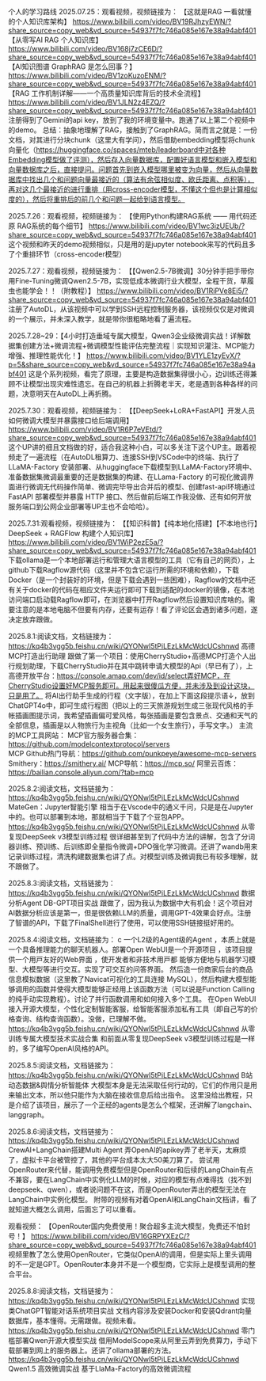 个人的学习路线
2025.07.25：观看视频，视频链接为：
            【这就是RAG 一看就懂的个人知识库架构】 https://www.bilibili.com/video/BV19RJhzyEWN/?share_source=copy_web&vd_source=54937f7fc746a085e167e38a94abf401
            【从零写AI RAG 个人知识库】 https://www.bilibili.com/video/BV168j7zCE6D/?share_source=copy_web&vd_source=54937f7fc746a085e167e38a94abf401
            【AI知识图谱 GraphRAG 是怎么回事？】 https://www.bilibili.com/video/BV1zoKuzoENM/?share_source=copy_web&vd_source=54937f7fc746a085e167e38a94abf401
            【RAG 工作机制详解——一个高质量知识库背后的技术全流程】 https://www.bilibili.com/video/BV1JLN2z4EZQ/?share_source=copy_web&vd_source=54937f7fc746a085e167e38a94abf401
注册得到了Gemini的api key，放到了我的环境变量中。跑通了以上第二个视频中的demo。
总结：抽象地理解了RAG，接触到了GraphRAG。简而言之就是：一份文档，对其进行分块chunk（这里大有学问），然后借助embedding模型将chunk向量化（https://huggingface.co/spaces/mteb/leaderboard中对各种Embedding模型做了评测），然后存入向量数据库，配置好语言模型和嵌入模型和向量数据库之后，直接提问。问题首先到嵌入模型哪里被变为向量，然后从向量数据库中找出几个和问题向量最接近的（算法有余弦相似度、欧氏距离、点积等），再对这几个最接近的进行重排（用cross-encoder模型，不懂这个但也是计算相似度的），然后将重排后的前几个和问题一起给到语言模型。


2025.7.26：观看视频，视频链接为：
            【使用Python构建RAG系统 —— 用代码还原 RAG系统的每个细节】 https://www.bilibili.com/video/BV1wc3izUEUb/?share_source=copy_web&vd_source=54937f7fc746a085e167e38a94abf401
这个视频和昨天的demo视频相似，只是用的是jupyter notebook来写的代码且多了个重排环节（cross-encoder模型）

2025.7.27：观看视频，视频链接为：
            【【Qwen2.5-7B微调】30分钟手把手带你用Fine-Tuning微调Qwen2.5-7B，实现低成本微调行业大模型，全程干货，草履虫也能学会！！（附教程）】 https://www.bilibili.com/video/BV1RiPVe8Ei5/?share_source=copy_web&vd_source=54937f7fc746a085e167e38a94abf401
注册了AutoDL，从该视频中可以学到SSH远程控制服务器，该视频仅仅是对微调的一个展示，并未深入教学，就是带你很粗略地看了遍流程。

2025.7.28~29：【4小时打造垂域专属大模型，Qwen3企业级微调实战！详解数据集创建方法+微调流程+微调模型性能评估完整流程｜实现知识灌注、MCP能力增强、推理性能优化！】 https://www.bilibili.com/video/BV1YLE1zyEvX/?p=5&share_source=copy_web&vd_source=54937f7fc746a085e167e38a94abf401
这是个系列视频，看完了原理，主要是构造数据集得很小心，边训练还得兼顾不让模型出现灾难性遗忘。在自己的机器上折腾老半天，老是遇到各种各样的问题，决意明天在AutoDL上再折腾。

2025.7.30：观看视频，视频链接为：
            【【DeepSeek+LoRA+FastAPI】开发人员如何微调大模型并暴露接口给后端调用】 https://www.bilibili.com/video/BV1R6P7eVEtd/?share_source=copy_web&vd_source=54937f7fc746a085e167e38a94abf401
这个UP讲的细且文档做的好，适合我这种小白，可以多关注下这个UP主。跟着视频走了一遍流程（在AutoDL租算力、连接SSH到VSCode中的终端、执行了LLaMA-Factory 安装部署、从huggingface下载模型到LLaMA-Factory环境中、准备数据集微调最重要的还是数据集的构建、在LLama-Factory 的可视化微调界⾯进行微调无代码操作简单、微调完毕导出合并后的模型、创建fast-api环境通过 FastAPI 部署模型并暴露 HTTP 接⼝、然后做前后端工作我没做、还有如何开放服务端⼝到公⽹企业部署等UP主也不会哈哈）。

2025.7.31:观看视频，视频链接为：
            【【知识科普】【纯本地化搭建】【不本地也行】DeepSeek + RAGFlow 构建个人知识库】 https://www.bilibili.com/video/BV1WiP2ezE5a/?share_source=copy_web&vd_source=54937f7fc746a085e167e38a94abf401
下载ollama是一个本地部署运行和管理大语言模型的工具（它有自己的网页），上github下载Ragflow源代码（这里并不包含它运行所需的环境和依赖），下载Docker（是一个封装好的环境，但是下载会遇到一些困难），Ragflow的文档中还有关于docker的代码在相应文件夹运行即可下载到适配的docker的镜像，在本地访问端口启动载Ragflow即可，在浏览器中打开Ragflow然后设置知识库啥的。需要注意的是本地电脑不但要有内存，还要有运存！看了评论区会遇到诸多问题，遂决定放弃跟做。

2025.8.1:阅读文档，文档链接为：
            https://kq4b3vgg5b.feishu.cn/wiki/QYONwI5tPiLEzLkMcWdcUCshnwd  高德MCP打造出行助理
跟做了第一个项目：使用CherryStudio+高德MCP打造个人出行规划助理，下载CherryStudio并在其中跳转申请大模型的Api（早已有了），上高德开放平台：https://console.amap.com/dev/id/select弄好MCP，在CherryStudio设置好MCP服务即可。用起来很傻瓜方便，并未涉及到设计这块，只是用了。
将AI出行助手生成的行程（文字版），在加上下面这段提示语↓，放到ChatGPT4o中，即可生成行程图（把以上的三天旅游规划生成三张现代风格的手帐插画图提示词，我希望插画偏可爱风格，每张插画是要包含景点、交通和天气的全部信息，插画是以人物旅行为主视角（比如一个女生旅行），手写文字。）
主流的MCP工具网站：
MCP官方服务器合集：https://github.com/modelcontextprotocol/servers            
MCP Github热门导航：https://github.com/punkpeye/awesome-mcp-servers
Smithery：https://smithery.ai/
MCP导航：https://mcp.so/
阿里云百炼：https://bailian.console.aliyun.com/?tab=mcp

2025.8.2:阅读文档，文档链接为：
            https://kq4b3vgg5b.feishu.cn/wiki/QYONwI5tPiLEzLkMcWdcUCshnwd  MateGen：Jupyter智能引擎
相当于在Vscode中的通义千问，只是是在Jupyter中的。也可以部署到本地，那就相当于下载了个豆包APP。
            https://kq4b3vgg5b.feishu.cn/wiki/QYONwI5tPiLEzLkMcWdcUCshnwd  从零复现DeepSeek v3模型训练过程
很详细甚至到了代码中方法的讲解，包含了分词器训练、预训练、后训练即全量指令微调+DPO强化学习微调。还讲了wandb用来记录训练过程，清洗构建数据集也讲了点。对模型训练及微调我已有较多理解，就不跟做了。

2025.8.3:阅读文档，文档链接为：
            https://kq4b3vgg5b.feishu.cn/wiki/QYONwI5tPiLEzLkMcWdcUCshnwd  数据分析Agent DB-GPT项目实战
跟做了，因为我认为数据中大有机会！这个项目对AI数据分析应该是第一，但是很依赖LLM的质量，调用GPT-4效果会好点。注册了智谱的API，下载了FinalShell进行了使用，可以使用SSH链接挺好用的。

2025.8.4:阅读文档，文档链接为：
c
一个L2级的Agent级的Agent ，本质上就是⼀个具备推理能⼒的聊天机器⼈。部署Open WebUI是⼀个开源项⽬ ，该项⽬提供⼀个⽤⼾友好的Web界⾯ ，使开发者和⾮技术⽤⼾都 能够⽅便地与机器学习模型、⼤模型等进⾏交互。实现了可交互的问答界面。
然后造一份商家后台的商品信息模拟数据（这里教了Navicat可视化的工具连接 MySQL），然后构建大模型能够调用的函数并使得大模型能够正经用上该函数方法（可以说是Function Calling的纯手动实现教程）。讨论了并行函数调用和如何接入多个工具。
在Open WebUI接入开源大模型，个性化定制智能客服，给智能客服添加私有工具（即自己写的价格查询、结构查询函数）。没做，已理解不做。
            https://kq4b3vgg5b.feishu.cn/wiki/QYONwI5tPiLEzLkMcWdcUCshnwd  从零训练专属大模型技术实战合集
和前面从零复现DeepSeek v3模型训练过程是一样的，多了编写OpenAI风格的API。

2025.8.5:阅读文档，文档链接为：
            https://kq4b3vgg5b.feishu.cn/wiki/QYONwI5tPiLEzLkMcWdcUCshnwd  B站动态数据&舆情分析智能体
大模型本身是无法采取任何行动的，它们的作用只是用来输出文本，所以他只能作为大脑在接收信息后给出指令。
这里没给出教程，只是介绍了该项目，展示了一个正经的agents是怎么个框架，还讲解了langchain、langgraph。

2025.8.6:阅读文档，文档链接为：
            https://kq4b3vgg5b.feishu.cn/wiki/QYONwI5tPiLEzLkMcWdcUCshnwd  CrewAI+LangChain搭建Multi Agent
弄OpenAI的apikey弄了老半天，太麻烦了，虚拟卡平台被管控了，其他的平台成本太大50美刀算了。
尝试用OpenRouter来代替，能调用免费模型但是OpenRouter和后续的LangChain有点不兼容，要在LangChain中实例化LLM的时候，对应的模型有点难得找（找不到deepseek、qwen），或者说问题不在这，而是OpenRouter弄出的模型无法在LangChain中实例化模型。
附带的视频有对着OpenAI和LangChain文档讲，看了就知道大概怎么调用，后面忘了可以重看。


观看视频：
            【OpenRouter国内免费使用！聚合超多主流大模型，免费还不怕封号！】 https://www.bilibili.com/video/BV16GRPYXEzC/?share_source=copy_web&vd_source=54937f7fc746a085e167e38a94abf401
视频里教了怎么使用OpenRouter，它类似OpenAI的调用，但是实际上里头调用的不一定是GPT。OpenRouter本身并不是一个模型商，它实际上是模型调用的整合平台。

2025.8.8:阅读文档，文档链接为：
            https://kq4b3vgg5b.feishu.cn/wiki/QYONwI5tPiLEzLkMcWdcUCshnwd  实现类ChatGPT智能对话系统项目实战
文档内容涉及安装Docker和安装Qdrant向量数据库，基本懂得。无需跟做。视频未看。
            https://kq4b3vgg5b.feishu.cn/wiki/QYONwI5tPiLEzLkMcWdcUCshnwd  零门槛部署Qwen开源大模型实战
借用ModelScope来从阿里云弄到免费算力，手动下载部署到网上的服务器上。还讲了ollama部署的方法。
            https://kq4b3vgg5b.feishu.cn/wiki/QYONwI5tPiLEzLkMcWdcUCshnwd  Qwen1.5 高效微调实战
基于LlaMa-Factory的高效微调流程











